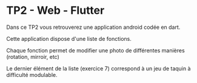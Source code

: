 # TP2 - Web - Flutter

Dans ce TP2 vous retrouverez une application android codée en dart.

Cette application dispose d'une liste de fonctions.

Chaque fonction permet de modifier une photo de différentes manières (rotation, mirroir, etc)

Le dernier élément de la liste (exercice 7) correspond à un jeu de taquin à difficulté modulable.
